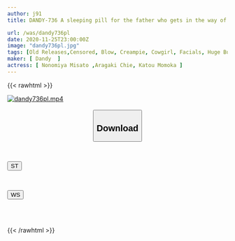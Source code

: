 ```yaml
---
author: j91
title: DANDY-736 A sleeping pill for the father who gets in the way of having sex with the big-assed housekeeper! I gave the aunt an aphrodisiac and gave her an unexpected blowjob to the old man who was sleeping next to her! ? Not being satisfied with my father's cock, he started sucking on my erect dick.

url: /was/dandy736pl
date: 2020-11-25T23:00:00Z
image: "dandy736pl.jpg"
tags: [Old Releases,Censored, Blow, Creampie, Cowgirl, Facials, Huge Butt	]
maker: [ Dandy  ]
actress: [ Nonomiya Misato ,Aragaki Chie, Katou Momoka ]
---
```



{{< rawhtml >}}

<div class="video" data-videoid="41ozWP76JYtrGA">
    <a href="javascript:;">
        <img src="/was/dandy736pl/dandy736pl.jpg" width="WIDTH" height="HEIGHT" alt="dandy736pl.mp4" loading="lazy">
    </a>
</div>

<script type="text/javascript" src="https://j91.asia/asset/on-demand-st.js"></script>

<br>
  <link rel="stylesheet" href="https://j91.asia/asset/bs5.css">
  
  <center>
  <button class="btn btn-primary" type="button" data-bs-toggle="collapse" data-bs-target=".multi-collapse" aria-expanded="false" aria-controls="multiCollapseExample1 multiCollapseExample2"><h2>Download</h2></button></center>
</p>
<div class="row">
  <div class="col">
    <div class="collapse multi-collapse" id="multiCollapseExample1">
      <div class="card card-body">
	      	      <br>
<div class="buttons">  
<p><a href="https://streamtape.to/v/41ozWP76JYtrGA" target="_blank"><button class="btn-hover color-3"><i class="fa fa-download"></i> ST</button></a></p></div>
    </div>
  </div>
</div>
  <div class="col">
    <div class="collapse multi-collapse" id="multiCollapseExample2">
      <div class="card card-body">
	      <br>
<div class="buttons">
<p><a href="https://wolfstream.tv/345egmpo4dbc" target="_blank"><button class="btn-hover color-8"><i class="fa fa-download"></i> WS</button></a></p></div>
<br><br>
      </div>
    </div>
  </div>
</div>

{{< /rawhtml >}}